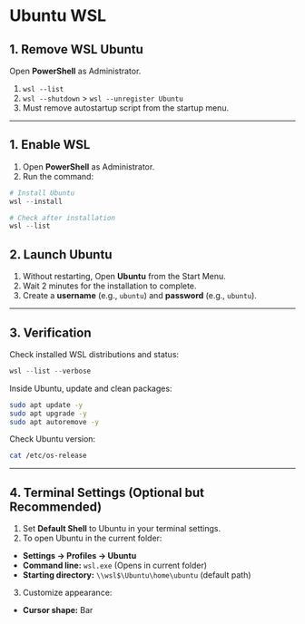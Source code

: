 # Ubuntu WSL



## 1. Remove WSL Ubuntu

Open **PowerShell** as Administrator.
1. `wsl --list`
2. `wsl --shutdown` > `wsl --unregister Ubuntu`
3. Must remove autostartup script from the startup menu.





---

## 1. Enable WSL

1. Open **PowerShell** as Administrator.
2. Run the command:

```powershell
# Install Ubuntu
wsl --install

# Check after installation
wsl --list
```

## 2. Launch Ubuntu

1. Without restarting, Open **Ubuntu** from the Start Menu.
2. Wait 2 minutes for the installation to complete.
3. Create a **username** (e.g., `ubuntu`) and **password** (e.g., `ubuntu`).

---

## 3. Verification

Check installed WSL distributions and status:

```powershell
wsl --list --verbose
```

Inside Ubuntu, update and clean packages:

```bash
sudo apt update -y
sudo apt upgrade -y
sudo apt autoremove -y
```

Check Ubuntu version:

```bash
cat /etc/os-release
```

---

## 4. Terminal Settings (Optional but Recommended)

1. Set **Default Shell** to Ubuntu in your terminal settings.
2. To open Ubuntu in the current folder:

* **Settings → Profiles → Ubuntu**
* **Command line:** `wsl.exe` (Opens in current folder)
* **Starting directory:** `\\wsl$\Ubuntu\home\ubuntu` (default path)

3. Customize appearance:

* **Cursor shape:** Bar
